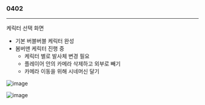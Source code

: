 ### 0402  
---  

케릭터 선택 화면

- 기본 버블버블 케릭터 완성
- 봄버맨 케릭터 진행 중  
  - 케릭터 별로 발사체 변경 필요
  - 플레이어 안의 카메라 삭제하고 외부로 빼기
  - 카메라 이동을 위해 시네머신 달기 

![image](https://github.com/s8st/20240320FinalProject/assets/153998744/8076ef55-e5bd-4e02-9ed9-41d9f3415416)  

![image](https://github.com/s8st/20240320FinalProject/assets/153998744/e6fc11bb-fd8a-4105-89a1-f7c96d6ed938)

